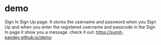 # demo
Sign In Sign Up page.
It stores the username and password when you Sign Up and when you enter the registered username and passcode in the Sign In page it show you a message.
check it out: https://sumit-pandey.github.io/demo

